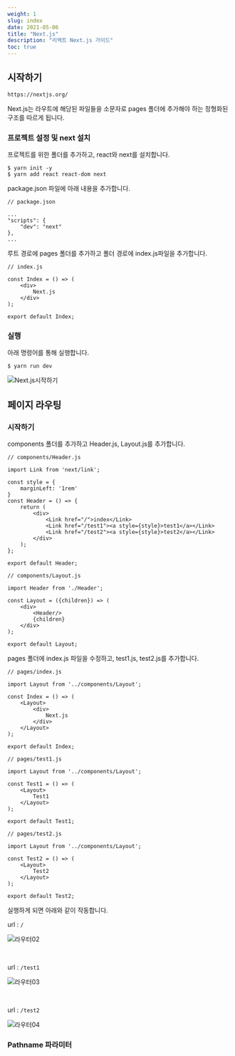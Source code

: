 ```yaml
---
weight: 1
slug: index
date: 2021-05-06
title: "Next.js"
description: "리액트 Next.js 가이드"
toc: true
---
```


## 시작하기

`https://nextjs.org/`

Next.js는 라우트에 해당된 파일들을 소문자로 pages 폴더에 추가해야 하는 정형화된 구조를 따르게 됩니다. 


### 프로젝트 설정 및 next 설치

프로젝트를 위한 폴더를 추가하고, react와 next를 설치합니다.
```
$ yarn init -y
$ yarn add react react-dom next
```

package.json 파일에 아래 내용을 추가합니다.
```
// package.json

...
"scripts": {
    "dev": "next"
},
...

```

루트 경로에 pages 폴더를 추가하고 폴더 경로에 index.js파일을 추가합니다.
```
// index.js

const Index = () => (
    <div>
        Next.js
    </div>
);

export default Index;
```

### 실행

아래 명령어를 통해 실행합니다.
```
$ yarn run dev
```

![Next.js시작하기](/docs/front/react/plugin/nextjs/01.png)

## 페이지 라우팅

### 시작하기

components 폴더를 추가하고 Header.js, Layout.js를 추가합니다.

```
// components/Header.js

import Link from 'next/link';

const style = {
    marginLeft: '1rem'
}
const Header = () => {
    return (
        <div>
            <Link href="/">index</Link>
            <Link href="/test1"><a style={style}>test1</a></Link>
            <Link href="/test2"><a style={style}>test2</a></Link>
        </div>
    );
};

export default Header;
```

```
// components/Layout.js

import Header from './Header';

const Layout = ({children}) => (
    <div>
        <Header/>
        {children}
    </div>
);

export default Layout;
```

pages 폴더에 index.js 파일을 수정하고, test1.js, test2.js를 추가합니다.

```
// pages/index.js

import Layout from '../components/Layout';

const Index = () => (
    <Layout>
        <div>
            Next.js
        </div>
    </Layout>
);

export default Index;
```

```
// pages/test1.js

import Layout from '../components/Layout';

const Test1 = () => (
    <Layout>
        Test1
    </Layout>
);

export default Test1;
```

```
// pages/test2.js

import Layout from '../components/Layout';

const Test2 = () => (
    <Layout>
        Test2
    </Layout>
);

export default Test2;
```

실행하게 되면 아래와 같이 작동합니다.

url : `/`

![라우터02](/docs/front/react/plugin/nextjs/02.png)

<br>

url : `/test1`

![라우터03](/docs/front/react/plugin/nextjs/03.png)

<br>

url : `/test2`

![라우터04](/docs/front/react/plugin/nextjs/04.png)

### Pathname 파라미터

